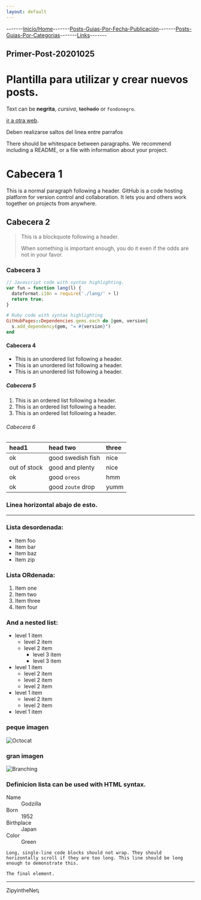 ```yaml
---
layout: default
---
```

-------[Inicio/Home](./../index.html)-------[Posts-Guias-Por-Fecha-Publicación](./../posts.html)-------[Posts-Guias-Por-Categorias](./../categorias.html)-------[Links](./../links.html)-------

## Primer-Post-20201025


# Plantilla para utilizar y crear nuevos posts.

Text can be **negrita**, _cursiva_, ~~tachado~~ or `fondonegro`.

[ir a otra web](./another-page.html).

Deben realizarse saltos del linea entre parrafos

There should be whitespace between paragraphs. We recommend including a README, or a file with information about your project.

# Cabecera 1

This is a normal paragraph following a header. GitHub is a code hosting platform for version control and collaboration. It lets you and others work together on projects from anywhere.

## Cabecera 2

> This is a blockquote following a header.
>
> When something is important enough, you do it even if the odds are not in your favor.

### Cabecera 3

```js
// Javascript code with syntax highlighting.
var fun = function lang(l) {
  dateformat.i18n = require('./lang/' + l)
  return true;
}
```

```ruby
# Ruby code with syntax highlighting
GitHubPages::Dependencies.gems.each do |gem, version|
  s.add_dependency(gem, "= #{version}")
end
```

#### Cabecera 4

*   This is an unordered list following a header.
*   This is an unordered list following a header.
*   This is an unordered list following a header.

##### Cabecera 5

1.  This is an ordered list following a header.
2.  This is an ordered list following a header.
3.  This is an ordered list following a header.

###### Cabecera 6

| head1        | head two          | three |
|:-------------|:------------------|:------|
| ok           | good swedish fish | nice  |
| out of stock | good and plenty   | nice  |
| ok           | good `oreos`      | hmm   |
| ok           | good `zoute` drop | yumm  |

### Linea horizontal abajo de esto.

* * *

### Lista desordenada:

*   Item foo
*   Item bar
*   Item baz
*   Item zip

### Lista ORdenada:

1.  Item one
1.  Item two
1.  Item three
1.  Item four

### And a nested list:

- level 1 item
  - level 2 item
  - level 2 item
    - level 3 item
    - level 3 item
- level 1 item
  - level 2 item
  - level 2 item
  - level 2 item
- level 1 item
  - level 2 item
  - level 2 item
- level 1 item

### peque imagen

![Octocat](https://github.githubassets.com/images/icons/emoji/octocat.png)

### gran imagen

![Branching](https://guides.github.com/activities/hello-world/branching.png)


### Definicion lista can be used with HTML syntax.

<dl>
<dt>Name</dt>
<dd>Godzilla</dd>
<dt>Born</dt>
<dd>1952</dd>
<dt>Birthplace</dt>
<dd>Japan</dd>
<dt>Color</dt>
<dd>Green</dd>
</dl>

```
Long, single-line code blocks should not wrap. They should horizontally scroll if they are too long. This line should be long enough to demonstrate this.
```

```
The final element.
```


-----------------------------------------------------------------------------

ZipyintheNet¡